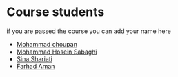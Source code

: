 # Course students

if you are passed the course you can add your name here

- [Mohammad choupan](https://github.com/mohamadch91)
- [Mohammad Hosein Sabaghi](https://github.com/Sabaghip)
- [Sina Shariati](https://github.com/Noisyboy-9)
- [Farhad Aman](https://github.com/farhad-aman)
